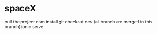 # spaceX

pull the project
npm install
git checkout dev (all branch are merged in this branch)
ionic serve
